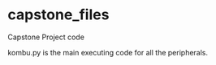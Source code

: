 # capstone_files
Capstone Project code

kombu.py is the main executing code for all the peripherals.

